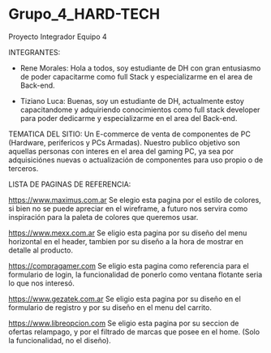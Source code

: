 # Grupo_4_HARD-TECH
Proyecto Integrador Equipo 4

INTEGRANTES:
* Rene Morales:
Hola a todos, soy estudiante de DH con gran entusiasmo de poder capacitarme como full Stack y
especializarme en el area de Back-end.

* Tiziano Luca:
Buenas, soy un estudiante de DH, actualmente estoy capacitandome y adquiriendo conocimientos como full stack developer
para poder dedicarme y especializarme en el area del Back-end.

TEMATICA DEL SITIO:
Un E-commerce de venta de componentes de PC (Hardware, perifericos y PCs Armadas).
Nuestro publico objetivo son aquellas personas con interes en el area del gaming PC,
ya sea por adquisiciónes nuevas o actualización de componentes para uso propio o de terceros. 

LISTA DE PAGINAS DE REFERENCIA:

https://www.maximus.com.ar
Se elegio esta pagina por el estilo de colores, si bien no se puede apreciar en el wireframe,
a futuro nos servira como inspiración para la paleta de colores que queremos usar.

https://www.mexx.com.ar
Se eligio esta pagina por su diseño del menu horizontal en el header, tambien por su diseño a la hora de mostrar en detalle al producto.

https://compragamer.com
Se eligio esta pagina como referencia para el formulario de login, la funcionalidad de ponerlo como ventana
flotante seria lo que nos interesó.

https://www.gezatek.com.ar
Se eligio esta pagina por su diseño en el formulario de registro y por su diseño en el menu del carrito.

https://www.libreopcion.com
Se eligio esta pagina por su seccion de ofertas relampago, y por el filtrado de marcas que posee en el home.
(Solo la funcionalidad, no el diseño).
